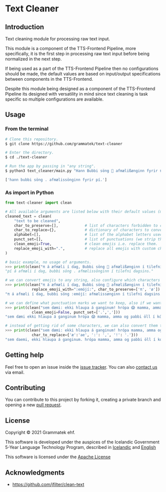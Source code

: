 # Text Cleaner 

## Introduction

Text cleaning module for processing raw text input.

This module is a component of the TTS-Frontend Pipeline, more specifically, it is the first step in processing raw text input before being normalized in the next step.

If being used as a part of the TTS-Frontend Pipeline then no configurations should be made, the default values are based on input/output specifications between components in the TTS-Frontend.

Despite this module being designed as a component of the TTS-Frontend Pipeline its designed with versatility in mind since text cleaning is task specific so multiple configurations are available.

## Usage

### From the terminal

```bash
# Clone this repository.
$ git clone https://github.com/grammatek/text-cleaner

# Enter the directory.
$ cd ./text-cleaner

# Run the app by passing in "any string". 
$ python3 text_cleaner/main.py "Hann Bubbi söng 🎤 afmælißønginn fyrir π."

['hann bubbi söng . afmælissönginn fyrir pí.']
```

### As import in Python
```python
from text-cleaner import clean

# All available arguments are listed below with their default values (most are empty by design). 
cleaned_text = clean(
    "text to be cleaned",
    char_to_preserve=[],            # list of characters forbidden to convert or strip.
    char_to_replace={},             # dictionary of characters to convert.
    alphabet=[],                    # list of the alphabet letters used (Icelandic as default).
    punct_set=[],                   # list of punctuations (we strip the rest).
    clean_emoji=True,               # clean emojis i.e. replace them.
    replace_emoji_with=".",         # replace all emojis with custom char.           
)

# basic example, no usage of arguments.
>>> print(clean("π á æfmæli í dag, Bubbi söng 🎤 afmælißønginn í tilefni dagsins."))
"pí á afmæli í dag, bubbi söng . afmælissönginn í tilefni dagsins."

# we can convert emojis to any string, also configure which characters are "off limits".
>>> print(clean("π á æfmæli í dag, Bubbi söng 🎤 afmælißønginn í tilefni dagsins.", 
            replace_emoji_with=":emójí:", char_to_preserve=['π', 'ø'])
"π á afmæli í dag, bubbi söng :emójí: afmælissønginn í tilefni dagsins."

# we can define what punctuation marks we want to keep, also if we want emojis to be preserved.
>>> print(clean("sem dæmi: ekki hlaupa á ganginum! hrópa 😱 mamma, amma og pabbi öll í kór.", 
            clean_emoji=False, punct_set=['.',',']))
"sem dæmi ekki hlaupa á ganginum hrópa 😱 mamma, amma og pabbi öll í kór."

# instead of getting rid of some characters, we can also convert them to a string of our choice. 
>>> print(clean("sem dæmi: ekki hlaupa á ganginum! hrópa mamma, amma og pabbi öll í kór.", 
            char_to_replace={'æ':'ae', ':': ',', '!': '.'}))
"sem daemi, ekki hlaupa á ganginum. hrópa mamma, amma og pabbi öll í kór."
```


## Getting help

Feel free to open an issue inside the [issue tracker](https://github.com/grammatek/text-cleaner/issues). You can also [contact us](mailto:info@grammatek.com) via email.

## Contributing

You can contribute to this project by forking it, creating a private branch and opening a new [pull request](https://github.com/grammatek/text-cleaner/pulls).

## License

Copyright © 2021 Grammatek ehf.

This software is developed under the auspices of the Icelandic Government 5-Year Language Technology Program, described in
[Icelandic](https://www.stjornarradid.is/lisalib/getfile.aspx?itemid=56f6368e-54f0-11e7-941a-005056bc530c) and
[English](https://clarin.is/media/uploads/mlt-en.pdf)

This software is licensed under the [Apache License](LICENSE)

## Acknowledgments
* https://github.com/jfilter/clean-text
